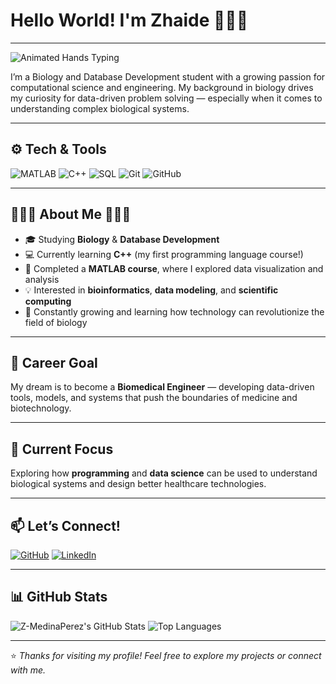 # Hello World! I'm Zhaide 🙋🏻‍♀️

---

![Animated Hands Typing](https://i.pinimg.com/originals/99/47/40/994740e9184662894392a1715bbeee14.gif)

I’m a Biology and Database Development student with a growing passion for computational science and engineering. My background in biology drives my curiosity for data-driven problem solving — especially when it comes to understanding complex biological systems.

---

## ⚙️ Tech & Tools
![MATLAB](https://img.shields.io/badge/MATLAB-0076A8?style=for-the-badge&logo=mathworks&logoColor=white)
![C++](https://img.shields.io/badge/C++-00599C?style=for-the-badge&logo=cplusplus&logoColor=white)
![SQL](https://img.shields.io/badge/SQL-336791?style=for-the-badge&logo=postgresql&logoColor=white)
![Git](https://img.shields.io/badge/Git-F05032?style=for-the-badge&logo=git&logoColor=white)
![GitHub](https://img.shields.io/badge/GitHub-181717?style=for-the-badge&logo=github&logoColor=white)

---

## 👩🏻‍💻 About Me 👩🏻‍💻

- 🎓 Studying **Biology** & **Database Development**  
- 💻 Currently learning **C++** (my first programming language course!)  
- 🧠 Completed a **MATLAB course**, where I explored data visualization and analysis  
- 💡 Interested in **bioinformatics**, **data modeling**, and **scientific computing**  
- 🌱 Constantly growing and learning how technology can revolutionize the field of biology  

---

## 🎯 Career Goal

My dream is to become a **Biomedical Engineer** — developing data-driven tools, models, and systems that push the boundaries of medicine and biotechnology.

---

## 🧠 Current Focus

Exploring how **programming** and **data science** can be used to understand biological systems and design better healthcare technologies.

---
 
## 📫 Let’s Connect!
[![GitHub](https://img.shields.io/badge/GitHub-%2312100E.svg?logo=github&logoColor=white)](https://github.com/zmedinaperez)
[![LinkedIn](https://img.shields.io/badge/LinkedIn-%230077B5.svg?logo=linkedin&logoColor=white)](https://linkedin.com/in/zhaide-mp)

---

## 📊 GitHub Stats
![Z-MedinaPerez's GitHub Stats](https://github-readme-stats.vercel.app/api?username=Z-MedinaPerez&show_icons=true&theme=tokyonight)
![Top Languages](https://github-readme-stats.vercel.app/api/top-langs/?username=Z-MedinaPerez&layout=compact&theme=tokyonight)

---

⭐️ *Thanks for visiting my profile! Feel free to explore my projects or connect with me.*


